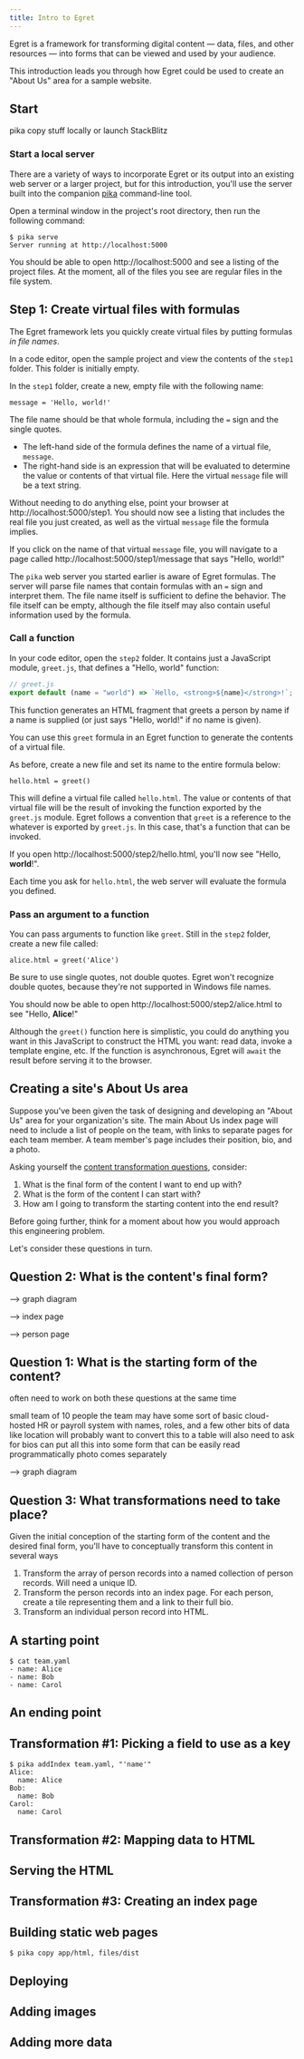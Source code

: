 ```yaml
---
title: Intro to Egret
---
```


Egret is a framework for transforming digital content — data, files, and other resources — into forms that can be viewed and used by your audience.

This introduction leads you through how Egret could be used to create an "About Us" area for a sample website.

## Start

pika copy stuff locally
or launch StackBlitz

### Start a local server

There are a variety of ways to incorporate Egret or its output into an existing web server or a larger project, but for this introduction, you'll use the server built into the companion [pika](/pika) command-line tool.

Open a terminal window in the project's root directory, then run the following command:

```console
$ pika serve
Server running at http://localhost:5000
```

You should be able to open http://localhost:5000 and see a listing of the project files. At the moment, all of the files you see are regular files in the file system.

## Step 1: Create virtual files with formulas

The Egret framework lets you quickly create virtual files by putting formulas _in file names_.

In a code editor, open the sample project and view the contents of the `step1` folder. This folder is initially empty.

In the `step1` folder, create a new, empty file with the following name:

```console
message = 'Hello, world!'
```

The file name should be that whole formula, including the `=` sign and the single quotes.

- The left-hand side of the formula defines the name of a virtual file, `message`.
- The right-hand side is an expression that will be evaluated to determine the value or contents of that virtual file. Here the virtual `message` file will be a text string.

Without needing to do anything else, point your browser at http://localhost:5000/step1. You should now see a listing that includes the real file you just created, as well as the virtual `message` file the formula implies.

If you click on the name of that virtual `message` file, you will navigate to a page called http://localhost:5000/step1/message that says "Hello, world!"

The `pika` web server you started earlier is aware of Egret formulas. The server will parse file names that contain formulas with an `=` sign and interpret them. The file name itself is sufficient to define the behavior. The file itself can be empty, although the file itself may also contain useful information used by the formula.

### Call a function

In your code editor, open the `step2` folder. It contains just a JavaScript module, `greet.js`, that defines a "Hello, world" function:

```js
// greet.js
export default (name = "world") => `Hello, <strong>${name}</strong>!`;
```

This function generates an HTML fragment that greets a person by name if a name is supplied (or just says "Hello, world!" if no name is given).

You can use this `greet` formula in an Egret function to generate the contents of a virtual file.

As before, create a new file and set its name to the entire formula below:

```console
hello.html = greet()
```

This will define a virtual file called `hello.html`. The value or contents of that virtual file will be the result of invoking the function exported by the `greet.js` module. Egret follows a convention that `greet` is a reference to the whatever is exported by `greet.js`. In this case, that's a function that can be invoked.

If you open http://localhost:5000/step2/hello.html, you'll now see "Hello, **world**!".

Each time you ask for `hello.html`, the web server will evaluate the formula you defined.

### Pass an argument to a function

You can pass arguments to function like `greet`. Still in the `step2` folder, create a new file called:

```console
alice.html = greet('Alice')
```

Be sure to use single quotes, not double quotes. Egret won't recognize double quotes, because they're not supported in Windows file names.

You should now be able to open http://localhost:5000/step2/alice.html to see "Hello, **Alice**!"

Although the `greet()` function here is simplistic, you could do anything you want in this JavaScript to construct the HTML you want: read data, invoke a template engine, etc. If the function is asynchronous, Egret will `await` the result before serving it to the browser.

## Creating a site's About Us area

Suppose you've been given the task of designing and developing an "About Us" area for your organization's site. The main About Us index page will need to include a list of people on the team, with links to separate pages for each team member. A team member's page includes their position, bio, and a photo.

Asking yourself the [content transformation questions](transformation.html), consider:

1. What is the final form of the content I want to end up with?
1. What is the form of the content I can start with?
1. How am I going to transform the starting content into the end result?

Before going further, think for a moment about how you would approach this engineering problem.

Let's consider these questions in turn.

## Question 2: What is the content's final form?

--> graph diagram

--> index page

--> person page

## Question 1: What is the starting form of the content?

often need to work on both these questions at the same time

small team of 10 people
the team may have some sort of basic cloud-hosted HR or payroll system with names, roles, and a few other bits of data like location
will probably want to convert this to a table
will also need to ask for bios
can put all this into some form that can be easily read programmatically
photo comes separately

--> graph diagram

## Question 3: What transformations need to take place?

Given the initial conception of the starting form of the content and the desired final form, you'll have to conceptually transform this content in several ways

1. Transform the array of person records into a named collection of person records. Will need a unique ID.
1. Transform the person records into an index page. For each person, create a tile representing them and a link to their full bio.
1. Transform an individual person record into HTML.

## A starting point

```console
$ cat team.yaml
- name: Alice
- name: Bob
- name: Carol
```

## An ending point

## Transformation #1: Picking a field to use as a key

```console
$ pika addIndex team.yaml, "'name'"
Alice:
  name: Alice
Bob:
  name: Bob
Carol:
  name: Carol
```

## Transformation #2: Mapping data to HTML

## Serving the HTML

## Transformation #3: Creating an index page

## Building static web pages

```console
$ pika copy app/html, files/dist
```

## Deploying

## Adding images

## Adding more data
